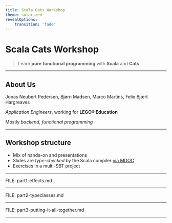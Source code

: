 ```yaml
---
title: Scala Cats Workshop
theme: solarized
revealOptions:
    transition: 'fade'
---
```


# Scala Cats Workshop



> Learn **pure functional programming** with **Scala** and **Cats**

----

## About Us

Jonas Neubert Pedersen, Bjørn Madsen, Marco Martins, Felix Bjært Hargreaves

*Application Engineers*, working for **LEGO® Education**

Mostly *backend, functional programming*

----


## Workshop structure

* Mix of hands-on and presentations
* Slides are *type-checked* by the Scala compiler [via MDOC](https://github.com/scalameta/mdoc)
* Exercises in a multi-SBT project

---

FILE: part1-effects.md

---


FILE: part2-typeclasses.md


---

FILE: part3-putting-it-all-together.md


---